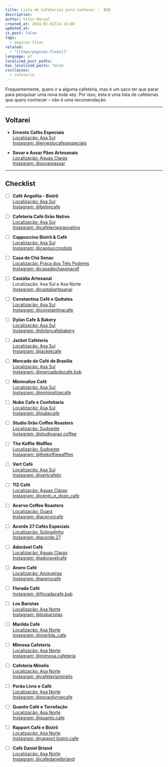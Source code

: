 ```yaml
---
title: Lista de Cafeterias para Conhecer -  BSB
description: 
author: Vítor Marçal
created_at: 2024-01-02T14:14:00
updated_at: 
is_post: false
tags:
  - paginas-fixas
related:
  - "[[tags/paginas-fixas]]"
language: pt
localized_post_paths: 
has_localized_posts: false
cssclasses:
  - cafeteria
---
```


Frequentemente, quero ir a alguma cafeteria, mas é um saco ter que parar para pesquisar uma nova toda vez. Por isso, esta é uma lista de cafeterias que quero conhecer – não é uma recomendação.

---

## Voltarei
- **Ernesto Cafés Especiais**  
  [Localização: Asa Sul](https://maps.app.goo.gl/BFXTTx7eJfboc7k66)  
  [Instagram: @ernestocafesespeciais](https://www.instagram.com/ernestocafesespeciais/)

- **Sovar e Assar Pães Artesanais**  
  [Localização: Águas Claras](https://maps.app.goo.gl/8UfXQEEeoZJcDFocA)  
  [Instagram: @sovareassar](https://www.instagram.com/sovareassar/)

---

## Checklist
- [ ] **Café Angelita - Bistrô**  
  [Localização: Asa Sul](https://maps.app.goo.gl/YpPsj5rmT3bWtC5p7)  
  [Instagram: @belinicafe](https://www.instagram.com/cafeangelita/)

- [ ] **Cafeteria Café Grão Nativo**  
  [Localização: Asa Sul](https://maps.app.goo.gl/wskaQhgpF2UJjvWW8)  
  [Instagram: @cafeteriagraonativo](https://www.instagram.com/cafeteriagraonativo/)

- [ ] **Cappuccino Bistrô & Café**  
  [Localização: Asa Sul](https://maps.app.goo.gl/7n8wZaHiNCLezBvh8)  
  [Instagram: @cappuccinobsb](https://www.instagram.com/cappuccinobsb/)

- [ ] **Casa de Chá Senac**  
  [Localização: Praça dos Três Poderes](https://maps.app.goo.gl/rnVedts5N6WFPtys9)  
  [Instagram: @casadechasenacdf](https://www.instagram.com/casadechasenacdf/)

- [ ] **Castália Artesanal**  
  Localização: Asa Sul e Asa Norte  
  [Instagram: @castaliartesanal](https://www.instagram.com/castaliartesanal/)

- [ ] **Constantina Café e Quitutes**  
  [Localização: Asa Sul](https://maps.app.goo.gl/E1D6Jzk7AwnJS38E7)  
  [Instagram: @constantinacafe](https://www.instagram.com/constantinacafe/)

- [ ] **Dylan Cafe & Bakery**  
  [Localização: Asa Sul](https://maps.app.goo.gl/FAfBM4dNCiAoAdHe6)  
  [Instagram: @dylancafebakery](https://www.instagram.com/dylancafebakery/)

- [ ] **Jacket Cafeteria**  
  [Localização: Asa Sul](https://maps.app.goo.gl/oi2mMyXctpUsN5vU9)  
  [Instagram: @jacketcafe](https://www.instagram.com/jacketcafe/)

- [ ] **Mercado do Café de Brasília**  
  [Localização: Asa Sul](https://maps.app.goo.gl/P2HcAVJ5KMxSdB1Z8)  
  [Instagram: @mercadodocafe.bsb](https://www.instagram.com/mercadodocafe.bsb/)

- [ ] **Minimalize Café**  
  [Localização: Asa Sul](https://maps.app.goo.gl/jd2iiNyokocuwuRL6)  
  [Instagram: @minimalizecafe](https://www.instagram.com/minimalizecafe/)

- [ ] **Nube Cafe e Confeitaria**  
  [Localização: Asa Sul](https://maps.app.goo.gl/MubuhX6h4cDhVJ4s6)  
  [Instagram: @nubecafe](https://www.instagram.com/nubecafe/)

- [ ] **Studio Grão Coffee Roasters**  
  [Localização: Sudoeste](https://maps.app.goo.gl/SzQVrgU9rcbsEVhb9)  
  [Instagram: @studiograo.coffee](https://www.instagram.com/studiograo.coffee/)

- [ ] **The Koffie Waffles**  
  [Localização: Sudoeste](https://maps.app.goo.gl/SzQVrgU9rcbsEVhb9)  
  [Instagram: @thekoffiewaffles](https://www.instagram.com/thekoffiewaffles/)

- [ ] **Vert Café**  
  [Localização: Asa Sul](https://maps.app.goo.gl/uSLGLcaMq1vg9UPC9)  
  [Instagram: @vertcafebr](https://www.instagram.com/vertcafebr/)

- [ ] **112 Café**  
  [Localização: Águas Claras](https://maps.app.goo.gl/PECgfRcMs5yBLWVXA)  
  [Instagram: @cento_e_doze_cafe](https://www.instagram.com/cento_e_doze_cafe/)

- [ ] **Acervo Coffee Roasters**  
  [Localização: Guará](https://maps.app.goo.gl/qLaM3fmnDviuVBQj6)  
  [Instagram: @acervocafe](https://www.instagram.com/acervocafe/)

- [ ] **Acorde 27 Cafés Especiais**  
  [Localização: Sobradinho](https://maps.app.goo.gl/JbzTQrircqrj1Pq17)  
  [Instagram: @acorde.27](https://www.instagram.com/acorde.27/)

- [ ] **Adorável Café**  
  [Localização: Águas Claras](https://maps.app.goo.gl/Xwy8pSq3k8xzsaLRA)  
  [Instagram: @adoravelcafe](https://www.instagram.com/adoravelcafe/)

- [ ] **Anero Café**  
  [Localização: Aniqueiras](https://maps.app.goo.gl/VRWa6Q5cKouLQfVy5)  
  [Instagram: @anerocafe](https://www.instagram.com/anerocafe/)

- [ ] **Florada Café**  
  [Instagram: @floradacafe.bsb](https://www.instagram.com/floradacafe.bsb/)

- [ ] **Los Baristas**  
  [Localização: Asa Norte](https://maps.app.goo.gl/hoiA4Ea9MuVrXjyb7)  
  [Instagram: @losbaristas](https://www.instagram.com/losbaristas/)

- [ ] **Marilda Café**  
  [Localização: Asa Norte](https://maps.app.goo.gl/gKh7GSD3j3wn4L1PA)  
  [Instagram: @marilda_cafe](https://www.instagram.com/marilda_cafe/)

- [ ] **Mimosa Cafeteria**  
  [Localização: Asa Norte](https://maps.app.goo.gl/Cjk6WT4s5iRdEBZJ6)  
  [Instagram: @mimosa.cafeteria](https://www.instagram.com/mimosa.cafeteria/)

- [ ] **Cafeteria Minelis**  
  [Localização: Asa Norte](https://maps.app.goo.gl/omQ9iCrdV8dxEqjU7)  
  [Instagram: @cafeteriaminelis](https://www.instagram.com/cafeteriaminelis/)

- [ ] **Porão Livro e Café**  
  [Localização: Asa Norte](https://maps.app.goo.gl/AYv9r4RH8VvRiqd49)  
  [Instagram: @poraolivroecafe](https://www.instagram.com/poraolivroecafe/)

- [ ] **Quanto Café e Torrefação**  
  [Localização: Asa Norte](https://maps.app.goo.gl/79YpPhyTLRAMVDLj8)  
  [Instagram: @quanto.cafe](https://www.instagram.com/quanto.cafe/)

- [ ] **Rapport Café e Bistrô**  
  [Localização: Asa Norte](https://maps.app.goo.gl/VwSXTTjP2fbkh53L8)  
  [Instagram: @rapport.bistro.cafe](https://www.instagram.com/rapport.bistro.cafe/)

- [ ] **Café Daniel Briand**  
  [Localização: Asa Norte](https://maps.app.goo.gl/3xjcpioGLS6KRreEA)  
  [Instagram: @cafedanielbriand](https://www.instagram.com/cafedanielbriand)